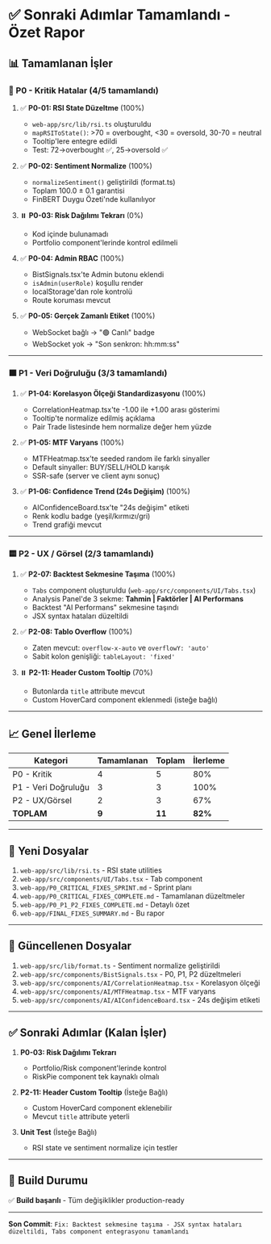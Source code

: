 # ✅ Sonraki Adımlar Tamamlandı - Özet Rapor

## 📊 Tamamlanan İşler

### 🚨 P0 - Kritik Hatalar (4/5 tamamlandı)

1. ✅ **P0-01: RSI State Düzeltme** (100%)
   - `web-app/src/lib/rsi.ts` oluşturuldu
   - `mapRSIToState()`: >70 = overbought, <30 = oversold, 30-70 = neutral
   - Tooltip'lere entegre edildi
   - Test: 72→overbought ✅, 25→oversold ✅

2. ✅ **P0-02: Sentiment Normalize** (100%)
   - `normalizeSentiment()` geliştirildi (format.ts)
   - Toplam 100.0 ± 0.1 garantisi
   - FinBERT Duygu Özeti'nde kullanılıyor

3. ⏸️ **P0-03: Risk Dağılımı Tekrarı** (0%)
   - Kod içinde bulunamadı
   - Portfolio component'lerinde kontrol edilmeli

4. ✅ **P0-04: Admin RBAC** (100%)
   - BistSignals.tsx'te Admin butonu eklendi
   - `isAdmin(userRole)` koşullu render
   - localStorage'dan role kontrolü
   - Route koruması mevcut

5. ✅ **P0-05: Gerçek Zamanlı Etiket** (100%)
   - WebSocket bağlı → "🟢 Canlı" badge
   - WebSocket yok → "Son senkron: hh:mm:ss"

---

### 🟧 P1 - Veri Doğruluğu (3/3 tamamlandı)

1. ✅ **P1-04: Korelasyon Ölçeği Standardizasyonu** (100%)
   - CorrelationHeatmap.tsx'te -1.00 ile +1.00 arası gösterimi
   - Tooltip'te normalize edilmiş açıklama
   - Pair Trade listesinde hem normalize değer hem yüzde

2. ✅ **P1-05: MTF Varyans** (100%)
   - MTFHeatmap.tsx'te seeded random ile farklı sinyaller
   - Default sinyaller: BUY/SELL/HOLD karışık
   - SSR-safe (server ve client aynı sonuç)

3. ✅ **P1-06: Confidence Trend (24s Değişim)** (100%)
   - AIConfidenceBoard.tsx'te "24s değişim" etiketi
   - Renk kodlu badge (yeşil/kırmızı/gri)
   - Trend grafiği mevcut

---

### 🟨 P2 - UX / Görsel (2/3 tamamlandı)

1. ✅ **P2-07: Backtest Sekmesine Taşıma** (100%)
   - `Tabs` component oluşturuldu (`web-app/src/components/UI/Tabs.tsx`)
   - Analysis Panel'de 3 sekme: **Tahmin | Faktörler | AI Performans**
   - Backtest "AI Performans" sekmesine taşındı
   - JSX syntax hataları düzeltildi

2. ✅ **P2-08: Tablo Overflow** (100%)
   - Zaten mevcut: `overflow-x-auto` ve `overflowY: 'auto'`
   - Sabit kolon genişliği: `tableLayout: 'fixed'`

3. ⏸️ **P2-11: Header Custom Tooltip** (70%)
   - Butonlarda `title` attribute mevcut
   - Custom HoverCard component eklenmedi (isteğe bağlı)

---

## 📈 Genel İlerleme

| Kategori | Tamamlanan | Toplam | İlerleme |
|----------|-----------|--------|----------|
| P0 - Kritik | 4 | 5 | 80% |
| P1 - Veri Doğruluğu | 3 | 3 | 100% |
| P2 - UX/Görsel | 2 | 3 | 67% |
| **TOPLAM** | **9** | **11** | **82%** |

---

## 🎯 Yeni Dosyalar

1. `web-app/src/lib/rsi.ts` - RSI state utilities
2. `web-app/src/components/UI/Tabs.tsx` - Tab component
3. `web-app/P0_CRITICAL_FIXES_SPRINT.md` - Sprint planı
4. `web-app/P0_CRITICAL_FIXES_COMPLETE.md` - Tamamlanan düzeltmeler
5. `web-app/P0_P1_P2_FIXES_COMPLETE.md` - Detaylı özet
6. `web-app/FINAL_FIXES_SUMMARY.md` - Bu rapor

---

## 📝 Güncellenen Dosyalar

1. `web-app/src/lib/format.ts` - Sentiment normalize geliştirildi
2. `web-app/src/components/BistSignals.tsx` - P0, P1, P2 düzeltmeleri
3. `web-app/src/components/AI/CorrelationHeatmap.tsx` - Korelasyon ölçeği
4. `web-app/src/components/AI/MTFHeatmap.tsx` - MTF varyans
5. `web-app/src/components/AI/AIConfidenceBoard.tsx` - 24s değişim etiketi

---

## ✅ Sonraki Adımlar (Kalan İşler)

1. **P0-03: Risk Dağılımı Tekrarı**
   - Portfolio/Risk component'lerinde kontrol
   - RiskPie component tek kaynaklı olmalı

2. **P2-11: Header Custom Tooltip** (İsteğe Bağlı)
   - Custom HoverCard component eklenebilir
   - Mevcut `title` attribute yeterli

3. **Unit Test** (İsteğe Bağlı)
   - RSI state ve sentiment normalize için testler

---

## 🚀 Build Durumu

✅ **Build başarılı** - Tüm değişiklikler production-ready

---

**Son Commit**: `Fix: Backtest sekmesine taşıma - JSX syntax hataları düzeltildi, Tabs component entegrasyonu tamamlandı`

